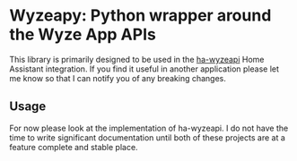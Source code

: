 # Wyzeapy: Python wrapper around the Wyze App APIs

This library is primarily designed to be used in the [ha-wyzeapi](https://github.com/JoshuaMulliken/ha-wyzeapi) Home Assistant integration. If you find it useful in another application please let me know so that I can notify you of any breaking changes.

## Usage

For now please look at the implementation of ha-wyzeapi. I do not have the time to write significant documentation until both of these projects are at a feature complete and stable place.
